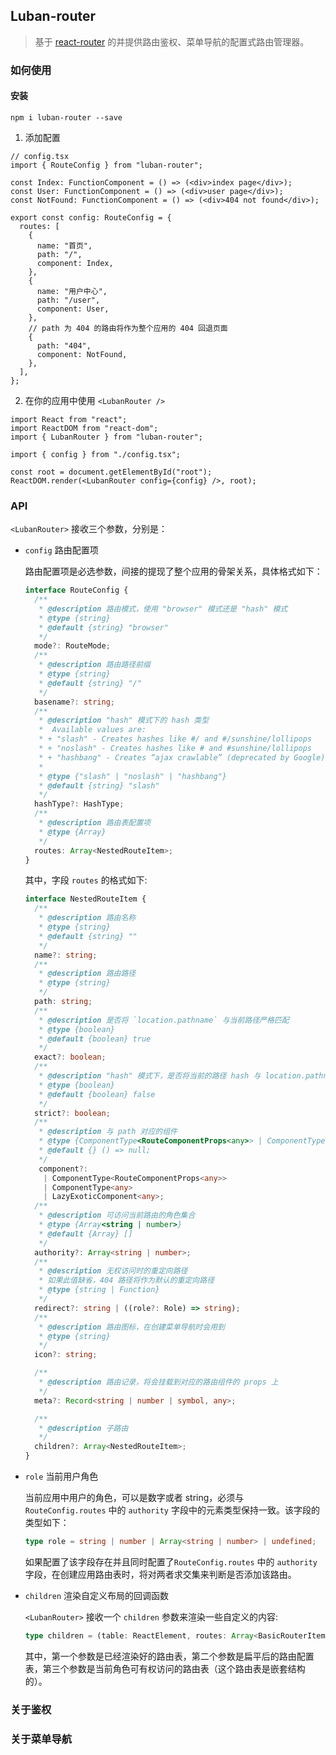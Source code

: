 ## Luban-router
> 基于 [react-router](https://reacttraining.com/react-router/web/guides/quick-start) 的并提供路由鉴权、菜单导航的配置式路由管理器。

### 如何使用

#### 安装
```shell
npm i luban-router --save
```

1. 添加配置
```tsx
// config.tsx
import { RouteConfig } from "luban-router";

const Index: FunctionComponent = () => (<div>index page</div>);
const User: FunctionComponent = () => (<div>user page</div>);
const NotFound: FunctionComponent = () => (<div>404 not found</div>);

export const config: RouteConfig = {
  routes: [
    {
      name: "首页",
      path: "/",
      component: Index,
    },
    {
      name: "用户中心",
      path: "/user",
      component: User,
    },
    // path 为 404 的路由将作为整个应用的 404 回退页面
    {
      path: "404",
      component: NotFound,
    },
  ],
};
```

2. 在你的应用中使用 ` <LubanRouter /> `
```tsx
import React from "react";
import ReactDOM from "react-dom";
import { LubanRouter } from "luban-router";

import { config } from "./config.tsx";

const root = document.getElementById("root");
ReactDOM.render(<LubanRouter config={config} />, root);
```

### API

`<LubanRouter>` 接收三个参数，分别是：

+ `config` 路由配置项

  路由配置项是必选参数，间接的提现了整个应用的骨架关系，具体格式如下：

  ```typescript
  interface RouteConfig {
    /**
     * @description 路由模式，使用 "browser" 模式还是 "hash" 模式
     * @type {string}
     * @default {string} "browser"
     */
    mode?: RouteMode;
    /**
     * @description 路由路径前缀
     * @type {string}
     * @default {string} "/"
     */
    basename?: string;
    /**
     * @description "hash" 模式下的 hash 类型
     *  Available values are:
     * + "slash" - Creates hashes like #/ and #/sunshine/lollipops
     * + "noslash" - Creates hashes like # and #sunshine/lollipops
     * + "hashbang" - Creates “ajax crawlable” (deprecated by Google) hashes like #!/ and #!/sunshine/lollipops
     *
     * @type {"slash" | "noslash" | "hashbang"}
     * @default {string} "slash"
     */
    hashType?: HashType;
    /**
     * @description 路由表配置项
     * @type {Array}
     */
    routes: Array<NestedRouteItem>;
  }
  ```

  其中，字段 `routes` 的格式如下:

  ```typescript
  interface NestedRouteItem {
    /**
     * @description 路由名称
     * @type {string}
     * @default {string} ""
     */
    name?: string;
    /**
     * @description 路由路径
     * @type {string}
     */
    path: string;
    /**
     * @description 是否将 `location.pathname` 与当前路径严格匹配
     * @type {boolean}
     * @default {boolean} true
     */
    exact?: boolean;
    /**
     * @description "hash" 模式下，是否将当前的路径 hash 与 location.pathname 的 hash 严格匹配
     * @type {boolean}
     * @default {boolean} false
     */
    strict?: boolean;
    /**
     * @description 与 path 对应的组件
     * @type {ComponentType<RouteComponentProps<any>> | ComponentType<any>}
     * @default {} () => null;
     */
     component?:
      | ComponentType<RouteComponentProps<any>>
      | ComponentType<any>
      | LazyExoticComponent<any>;
    /**
     * @description 可访问当前路由的角色集合
     * @type {Array<string | number>}
     * @default {Array} []
     */
    authority?: Array<string | number>;
    /**
     * @description 无权访问时的重定向路径
     * 如果此值缺省，404 路径将作为默认的重定向路径
     * @type {string | Function}
     */
    redirect?: string | ((role?: Role) => string);
    /**
     * @description 路由图标，在创建菜单导航时会用到
     * @type {string}
     */
    icon?: string;

    /**
     * @description 路由记录，将会挂载到对应的路由组件的 props 上
     */
    meta?: Record<string | number | symbol, any>;

    /**
     * @description 子路由
     */
    children?: Array<NestedRouteItem>;
  }
  ```

+ `role` 当前用户角色

  当前应用中用户的角色，可以是数字或者 string，必须与 `RouteConfig.routes` 中的 `authority` 字段中的元素类型保持一致。该字段的类型如下：

  ```typescript
  type role = string | number | Array<string | number> | undefined;
  ```

  如果配置了该字段存在并且同时配置了`RouteConfig.routes` 中的 `authority` 字段，在创建应用路由表时，将对两者求交集来判断是否添加该路由。

+ `children` 渲染自定义布局的回调函数

  `<LubanRouter>` 接收一个 `children` 参数来渲染一些自定义的内容:

  ```typescript
  type children = (table: ReactElement, routes: Array<BasicRouterItem>, permissionRouteList: Array<NestedRouteItem>) => ReactElement;
  ```

  其中，第一个参数是已经渲染好的路由表，第二个参数是扁平后的路由配置表，第三个参数是当前角色可有权访问的路由表（这个路由表是嵌套结构的）。

### 关于鉴权

### 关于菜单导航



